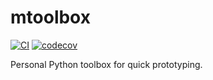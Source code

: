 # mtoolbox

[![CI][ci-badge]][ci-url]
[![codecov][cov-badge]][cov-url]

Personal Python toolbox for quick prototyping.

[ci-badge]: https://github.com/maxmouchet/mtoolbox/workflows/CI/badge.svg
[ci-url]: https://github.com/maxmouchet/mtoolbox/actions?query=workflow%3ACI

[cov-badge]: https://codecov.io/gh/maxmouchet/mtoolbox/branch/master/graph/badge.svg
[cov-url]: https://codecov.io/gh/maxmouchet/mtoolbox
